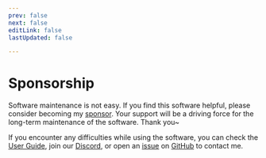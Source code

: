 ```yaml
---
prev: false
next: false
editLink: false
lastUpdated: false

---
```


# Sponsorship

Software maintenance is not easy. If you find this software helpful, please consider becoming my [sponsor](https://patreon.com/HIllya51). Your support will be a driving force for the long-term maintenance of the software. Thank you~  

If you encounter any difficulties while using the software, you can check the [User Guide](/), join our [Discord](https://discord.com/invite/ErtDwVeAbB), or open an [issue](https://github.com/HIllya51/LunaTranslator/issues) on [GitHub](https://github.com/HIllya51/LunaTranslator) to contact me.

